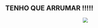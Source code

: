 ## TENHO QUE ARRUMAR !!!!!
<div align="center">
  <a href="https://www.linkedin.com/in/victor-gabriel-melo-de-lima-10679b2ab/">
  <img heigth="180em" align="center" src="https://github-readme-stats.vercel.app/api?username=VictorGabrielMelodelima&show_icons=True&theme=tokyonight&include_all_commits=True&count_private=true&locale=pt-pt&rank_icon=github"/>
